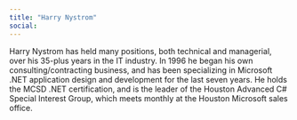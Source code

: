 ```yaml
---
title: "Harry Nystrom"
social: 
---
```

Harry Nystrom has held many positions, both technical and managerial, over 
his 35-plus years in the IT industry. In 1996 he began his own 
consulting/contracting business, and has been specializing in Microsoft 
.NET application design and development for the last seven years. He holds the 
MCSD .NET certification, and is the leader of the Houston Advanced C# Special
Interest Group, which meets monthly at the Houston Microsoft sales
office.
<!--more-->
<!--excerpt-->
